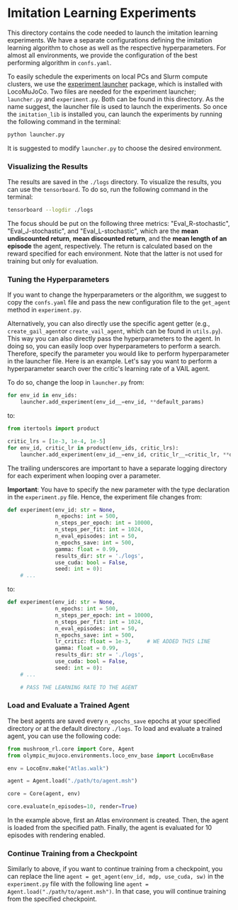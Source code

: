 # Imitation Learning Experiments
This directory contains the code needed to launch the imitation learning experiments. 
We have a separate configurations defining the imitation 
learning algorithm to chose as well as the respective hyperparameters. For almost all 
environments, we provide the configuration of the best performing algorithm in `confs.yaml`.


To easily schedule the experiments on local PCs and Slurm compute clusters, we use 
the [experiment launcher](https://git.ias.informatik.tu-darmstadt.de/common/experiment_launcher) package,
which is installed with LocoMuJoCo. Two files are needed for the experiment launcher; `launcher.py` and 
`experiment.py`. Both can be found in this directory.
As the name suggest, the launcher file is used to launch the experiments. So once the `imitation_lib` is
installed you, can launch the experiments by running the following command in the terminal:

```bash
python launcher.py
```

It is suggested to modify `launcher.py` to choose the desired environment.

### Visualizing the Results

The results are saved in the `./logs` directory. To visualize the results, you can use the `tensorboard`.
To do so, run the following command in the terminal:

```bash
tensorboard --logdir ./logs
```

The focus should be put on the following three metrics: "Eval_R-stochastic", "Eval_J-stochastic", and "Eval_L-stochastic", 
which are the **mean undiscounted return**, **mean discounted return**, and the **mean length of an episode** the agent, respectively.
The return is calculated based on the reward specified for each environment. Note that the latter is not used for training
but only for evaluation.


### Tuning the Hyperparameters
If you want to change the hyperparameters or the algorithm, we suggest to copy the `confs.yaml` file and 
pass the new configuration file to the `get_agent` method in `experiment.py`.

Alternatively, you can also directly use the specific agent getter (e.g., `create_gail_agent`or `create_vail_agent`, 
which can be found in `utils.py`). This way you can also directly pass the hyperparameters to the agent. In doing so, 
you can easily loop over hyperparameters to perform a search. Therefore, specify the parameter 
you would like to perform hyperparameter in the launcher file. Here is an example. Let's say you 
want to perform a hyperparameter search over the critic's learning rate of a VAIL agent.

To do so, change the loop in `launcher.py` from:

```python
for env_id in env_ids:
    launcher.add_experiment(env_id__=env_id, **default_params)
```

to:

```python
from itertools import product

critic_lrs = [1e-3, 1e-4, 1e-5]
for env_id, critic_lr in product(env_ids, critic_lrs):
    launcher.add_experiment(env_id__=env_id, critic_lr__=critic_lr, **default_params)
```
The trailing underscores are important to have a separate logging directory for each experiment when looping 
over a parameter.

**Important**: You have to specify the new parameter with the type declaration in the `experiment.py` file.
Hence, the experiment file changes from:

```python
def experiment(env_id: str = None,
               n_epochs: int = 500,
               n_steps_per_epoch: int = 10000,
               n_steps_per_fit: int = 1024,
               n_eval_episodes: int = 50,
               n_epochs_save: int = 500,
               gamma: float = 0.99,
               results_dir: str = './logs',
               use_cuda: bool = False,
               seed: int = 0):
    # ...
```

to:

```python
def experiment(env_id: str = None,
               n_epochs: int = 500,
               n_steps_per_epoch: int = 10000,
               n_steps_per_fit: int = 1024,
               n_eval_episodes: int = 50,
               n_epochs_save: int = 500,
               lr_critic: float = 1e-3,     # WE ADDED THIS LINE
               gamma: float = 0.99,
               results_dir: str = './logs',
               use_cuda: bool = False,
               seed: int = 0):
    # ...

    # PASS THE LEARNING RATE TO THE AGENT
```


### Load and Evaluate a Trained Agent

The best agents are saved every `n_epochs_save` epochs at your specified directory or at the default directory
`./logs`. To load and evaluate a trained agent, you can use the following code:

```python
from mushroom_rl.core import Core, Agent
from olympic_mujoco.environments.loco_env_base import LocoEnvBase

env = LocoEnv.make("Atlas.walk")

agent = Agent.load("./path/to/agent.msh")

core = Core(agent, env)

core.evaluate(n_episodes=10, render=True)
```

In the example above, first an Atlas environment is created. Then, the agent is loaded from the specified path. Finally,
the agent is evaluated for 10 episodes with rendering enabled.

### Continue Training from a Checkpoint


Similarly to above, if you want to continue training from a checkpoint, you can replace the line
`agent = get_agent(env_id, mdp, use_cuda, sw)` in the `experiment.py` file with the following line
`agent = Agent.load("./path/to/agent.msh")`. In that case, you will continue training from the specified
checkpoint.



